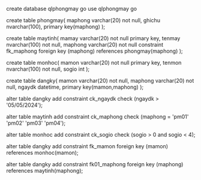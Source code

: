 create database qlphongmay
go
use qlphongmay
go 

create table phongmay(
maphong varchar(20) not null,
ghichu nvarchar(100),
primary key(maphong)
);

create table maytinh(
mamay varchar(20) not null primary key,
tenmay nvarchar(100) not null,
maphong varchar(20) not null
constraint fk_maphong foreign key (maphong) references phongmay(maphong)
);

create table monhoc(
mamon varchar(20) not null primary key,
tenmon nvarchar(100) not null,
sogio int
);

create table dangky(
mamon varchar(20) not null,
maphong varchar(20) not null,
ngaydk datetime,
primary key(mamon,maphong)
);

alter table dangky
add constraint ck_ngaydk check (ngaydk > '05/05/2024');

alter table maytinh
add constraint ck_maphong check (maphong = 'pm01' 'pm02' 'pm03' 'pm04');

alter table monhoc
add constraint ck_sogio check (sogio > 0 and sogio < 4);

alter table dangky
add constraint fk_mamon foreign key (mamon) references monhoc(mamon);

alter table dangky
add constraint fk01_maphong foreign key (maphong) references maytinh(maphong);
